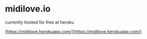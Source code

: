 # midilove.io

currently hosted for free at heroku

[https://midilove.herokuapp.com/](https://midilove.herokuapp.com/)
